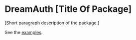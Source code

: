 # DreamAuth [Title Of Package]

[Short paragraph description of the package.]

See the [examples](examples.ts).
